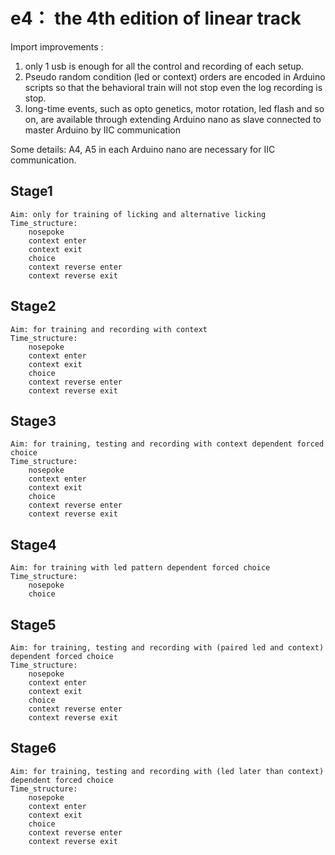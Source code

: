 # e4： the 4th edition of linear track

Import improvements : 

1. only 1 usb is enough for  all the control and recording of each setup.
2. Pseudo random condition (led or context) orders are encoded in Arduino scripts so that the behavioral train will not stop even the log recording is stop.
3. long-time events, such as opto genetics, motor rotation, led flash and so on, are available through extending Arduino nano as slave connected to master Arduino by IIC communication 

Some details: A4, A5 in each Arduino nano are necessary for IIC communication.

## Stage1
	Aim: only for training of licking and alternative licking
	Time_structure:
		nosepoke
		context enter
		context exit
		choice
		context reverse enter
		context reverse exit
## Stage2
	Aim: for training and recording with context
	Time_structure:
		nosepoke
		context enter
		context exit
		choice
		context reverse enter
		context reverse exit
## Stage3
	Aim: for training, testing and recording with context dependent forced choice
	Time_structure:
		nosepoke
		context enter
		context exit
		choice
		context reverse enter
		context reverse exit
## Stage4
	Aim: for training with led pattern dependent forced choice
	Time_structure:
		nosepoke
		choice
	
## Stage5
	Aim: for training, testing and recording with (paired led and context) dependent forced choice
	Time_structure:
		nosepoke
		context enter
		context exit
		choice
		context reverse enter
		context reverse exit
## Stage6
	Aim: for training, testing and recording with (led later than context) dependent forced choice 
	Time_structure:
		nosepoke
		context enter
		context exit
		choice
		context reverse enter
		context reverse exit